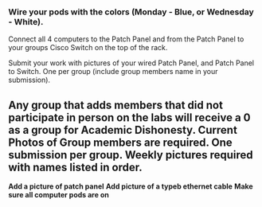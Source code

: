 ### Wire your pods with the colors (Monday - Blue, or Wednesday - White).

Connect all 4 computers to the Patch Panel and from the Patch Panel to your groups Cisco Switch on the top of the rack.

Submit your work with pictures of your wired Patch Panel, and Patch Panel to Switch. One per group (include group members name in your submission).

**Any group that adds members that did not participate in person on the labs will receive a 0 as a group for Academic Dishonesty. Current Photos of Group members are required. One submission per group. Weekly pictures required with names listed in order.**
----------------------------------------------------------------------------------------
**Add a picture of patch panel**
**Add picture of a typeb ethernet cable**
**Make sure all computer pods are on**
